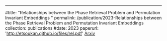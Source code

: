 ---
#title: "Relationships between the Phase Retrieval Problem and Permutation Invariant Embeddings "
permalink: /publication/2023-Relationships between the Phase Retrieval Problem and Permutation Invariant 
Embeddings
collection: publications
#date: 2023
paperurl: 'http://etsoukan.github.io/files/rel.pdf'
[Arxiv](http://academicpages.github.io/files/rel.pdf)